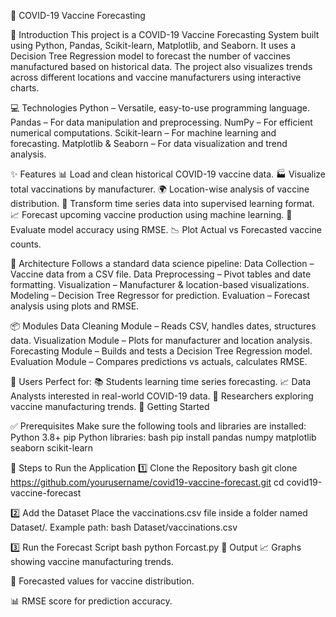 💉 COVID-19 Vaccine Forecasting

📖 Introduction
This project is a COVID-19 Vaccine Forecasting System built using Python, Pandas, Scikit-learn, Matplotlib, and Seaborn.
It uses a Decision Tree Regression model to forecast the number of vaccines manufactured based on historical data. The project also visualizes trends across different locations and vaccine manufacturers using interactive charts.


💻 Technologies
Python – Versatile, easy-to-use programming language.
Pandas – For data manipulation and preprocessing.
NumPy – For efficient numerical computations.
Scikit-learn – For machine learning and forecasting.
Matplotlib & Seaborn – For data visualization and trend analysis.


✨ Features
📊 Load and clean historical COVID-19 vaccine data.
🏭 Visualize total vaccinations by manufacturer.
🌍 Location-wise analysis of vaccine distribution.
🔁 Transform time series data into supervised learning format.
📈 Forecast upcoming vaccine production using machine learning.
🧪 Evaluate model accuracy using RMSE.
📉 Plot Actual vs Forecasted vaccine counts.


🧱 Architecture
Follows a standard data science pipeline:
Data Collection – Vaccine data from a CSV file.
Data Preprocessing – Pivot tables and date formatting.
Visualization – Manufacturer & location-based visualizations.
Modeling – Decision Tree Regressor for prediction.
Evaluation – Forecast analysis using plots and RMSE.


📦 Modules
Data Cleaning Module – Reads CSV, handles dates, structures data.
Visualization Module – Plots for manufacturer and location analysis.
Forecasting Module – Builds and tests a Decision Tree Regression model.
Evaluation Module – Compares predictions vs actuals, calculates RMSE.


👤 Users
Perfect for:
📚 Students learning time series forecasting.
📈 Data Analysts interested in real-world COVID-19 data.
🧪 Researchers exploring vaccine manufacturing trends.
🚀 Getting Started


✅ Prerequisites
Make sure the following tools and libraries are installed:
Python 3.8+
pip
Python libraries:
bash
pip install pandas numpy matplotlib seaborn scikit-learn


🔧 Steps to Run the Application
1️⃣ Clone the Repository
bash
git clone https://github.com/yourusername/covid19-vaccine-forecast.git
cd covid19-vaccine-forecast

2️⃣ Add the Dataset
Place the vaccinations.csv file inside a folder named Dataset/.
Example path:
bash
Dataset/vaccinations.csv

3️⃣ Run the Forecast Script
bash
python Forcast.py
📍 Output
📈 Graphs showing vaccine manufacturing trends.

🔮 Forecasted values for vaccine distribution.

📊 RMSE score for prediction accuracy.
